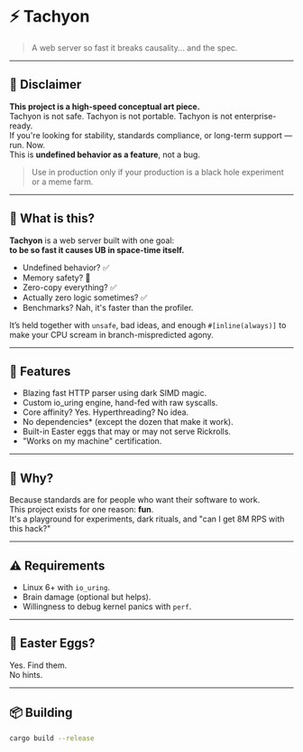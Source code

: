 # ⚡ Tachyon

> A web server so fast it breaks causality... and the spec.

---

## 🚨 Disclaimer

**This project is a high-speed conceptual art piece.**  
Tachyon is not safe. Tachyon is not portable. Tachyon is not enterprise-ready.  
If you're looking for stability, standards compliance, or long-term support — run. Now.  
This is **undefined behavior as a feature**, not a bug.

> Use in production only if your production is a black hole experiment or a meme farm.

---

## 🤔 What is this?

**Tachyon** is a web server built with one goal:  
**to be so fast it causes UB in space-time itself.**

- Undefined behavior? ✅
- Memory safety? 🛑
- Zero-copy everything? ✅
- Actually zero logic sometimes? ✅
- Benchmarks? Nah, it's faster than the profiler.

It’s held together with `unsafe`, bad ideas, and enough `#[inline(always)]` to make your CPU scream in branch-mispredicted agony.

---

## 🌈 Features

- Blazing fast HTTP parser using dark SIMD magic.
- Custom io_uring engine, hand-fed with raw syscalls.
- Core affinity? Yes. Hyperthreading? No idea.
- No dependencies* (except the dozen that make it work).
- Built-in Easter eggs that may or may not serve Rickrolls.
- "Works on my machine" certification.

---

## 🧪 Why?

Because standards are for people who want their software to work.  
This project exists for one reason: **fun**.  
It's a playground for experiments, dark rituals, and "can I get 8M RPS with this hack?"

---

## ⚠️ Requirements

- Linux 6+ with `io_uring`.
- Brain damage (optional but helps).
- Willingness to debug kernel panics with `perf`.

---

## 🐇 Easter Eggs?

Yes. Find them.  
No hints.  

---

## 📦 Building

```bash
cargo build --release
